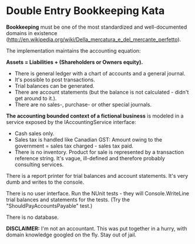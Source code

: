Double Entry Bookkeeping Kata
=============================

__Bookkeeping__ must be one of the most standardized and well-documented domains in existence (http://en.wikipedia.org/wiki/Della_mercatura_e_del_mercante_perfetto).

The implementation maintains the accounting equation: 

__Assets = Liabilities + (Shareholders or Owners equity).__

* There is general ledger with a chart of accounts and a general journal.
* It's possible to post transactions.
* Trial balances can be generated.
* There are account statements (but the balance is not calculated - didn't get around to it.).
* There are no sales-, purchase- or other special journals. 

__The accounting bounded context of a fictional business__ is modeled in a service exposed by the IAccountingService interface:

* Cash sales only.
* Sales tax is handled like Canadian GST: Amount owing to the government = sales tax charged - sales tax paid.
* There is no inventory. Product for sale is represented by a transaction reference string. It's vague, ill-defined and therefore probably consulting services.

There is a report printer for trial balances and account statements. It's very dumb and writes to the console.

There is no user interface. Run the NUnit tests - they will Console.WriteLine trial balances and statements for the tests. (Try the "ShouldPayAccountsPayable" test.)

There is no database.

__DISCLAIMER:__ I'm not an accountant. This was put together in a hurry, with domain knowledge googled on the fly. Stay out of jail.
 

